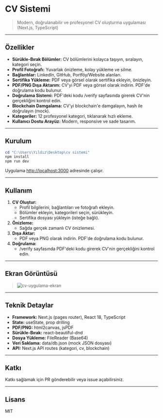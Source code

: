 
# CV Sistemi

> Modern, doğrulanabilir ve profesyonel CV oluşturma uygulaması (Next.js, TypeScript)

---

## Özellikler

- **Sürükle-Bırak Bölümler:** CV bölümlerini kolayca taşıyın, sıralayın, kategori seçin.
- **Profil Fotoğrafı:** Yuvarlak önizleme, kolay yükleme ve silme.
- **Bağlantılar:** LinkedIn, GitHub, Portföy/Website alanları.
- **Sertifika Yükleme:** PDF veya görsel olarak sertifika ekleyin, önizleyin.
- **PDF/PNG Dışa Aktarım:** CV'yi PDF veya görsel olarak indirin. PDF'de doğrulama kodu bulunur.
- **Doğrulama Sistemi:** PDF'deki kodu /verify sayfasında girerek CV'nin gerçekliğini kontrol edin.
- **Blockchain Damgalama:** CV'yi blockchain'e damgalayın, hash ile doğrulayın (mock).
- **Kategoriler:** 12 profesyonel kategori, tıklanarak hızlı ekleme.
- **Kullanıcı Dostu Arayüz:** Modern, responsive ve sade tasarım.

---

## Kurulum

```powershell
cd "C:\Users\Yıldız\Desktop\cv sistemi"
npm install
npm run dev
```

Uygulama [http://localhost:3000](http://localhost:3000) adresinde çalışır.

---

## Kullanım

1. **CV Oluştur:**
	- Profil bilgilerini, bağlantıları ve fotoğrafı ekleyin.
	- Bölümler ekleyin, kategorileri seçin, sürükleyin.
	- Sertifika dosyası yükleyin (isteğe bağlı).
2. **Önizleme:**
	- Sağda gerçek zamanlı CV önizlemesi.
3. **Dışa Aktar:**
	- PDF veya PNG olarak indirin. PDF'de doğrulama kodu bulunur.
4. **Doğrulama:**
	- /verify sayfasında PDF'deki kodu girerek CV'nin gerçekliğini kontrol edin.

---

## Ekran Görüntüsü

> ![cv-uygulama-ekran](docs/screenshot.png)

---

## Teknik Detaylar

- **Framework:** Next.js (pages router), React 18, TypeScript
- **State:** useState, prop drilling
- **PDF/PNG:** html2canvas, jsPDF
- **Sürükle-Bırak:** react-beautiful-dnd
- **Dosya Yükleme:** FileReader (Base64)
- **Veri Saklama:** data/db.json (mock JSON dosyası)
- **API:** Next.js API routes (kategori, cv, blockchain)

---

## Katkı

Katkı sağlamak için PR gönderebilir veya issue açabilirsiniz.

---

## Lisans

MIT

